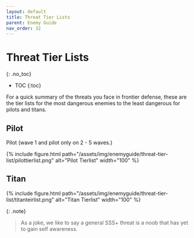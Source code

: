 ```yaml
---
layout: default
title: Threat Tier Lists
parent: Enemy Guide
nav_order: 32
---
```


# Threat Tier Lists
{: .no_toc}

- TOC
{:toc}

For a quick summary of the threats you face in frontier defense, these are the tier lists for the most dangerous enemies to the least dangerous for pilots and titans.

## Pilot

Pilot (wave 1 and pilot only on 2 - 5 waves.)

{% include figure.html 
  path="/assets/img/enemyguide/threat-tier-list/pilottierlist.png"
  alt="Pilot Tierlist"
  width="100"
%}

## Titan

{% include figure.html 
  path="/assets/img/enemyguide/threat-tier-list/titanteirlist.png"
  alt="Titan Tierlist"
  width="100"
%}

{: .note}
> As a joke, we like to say a general SSS+ threat is a noob that has yet to gain self awareness.